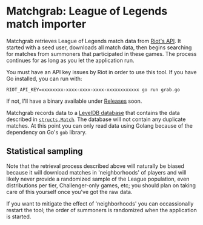 # Matchgrab: League of Legends match importer

Matchgrab retrieves League of Legends match data from [Riot's API](https://developer.riotgames.com). It started with a seed user, downloads all match data, then begins searching for matches from summoners that participated in these games. The process continues for as long as you let the application run.

You must have an API key issues by Riot in order to use this tool. If you have Go installed, you can run with:

```
RIOT_API_KEY=xxxxxxxx-xxxx-xxxx-xxxx-xxxxxxxxxxxx go run grab.go
```

If not, I'll have a binary available under [Releases](https://github.com/anyweez/matchgrab/releases) soon.

Matchgrab records data to a [LevelDB database](https://github.com/google/leveldb) that contains the data described in [`structs.Match`](https://github.com/anyweez/matchgrab/blob/master/structs/match.go). The database will not contain any duplicate matches. At this point you can only read data using Golang because of the dependency on Go's `gob` library.

## Statistical sampling

Note that the retrieval process described above will naturally be biased because it will download matches in 'neighborhoods' of players and will likely never provide a randomized sample of the League population, even distributions per tier, Challenger-only games, etc; you should plan on taking care of this yourself once you've got the raw data.

If you want to mitigate the effect of 'neighborhoods' you can occassionally restart the tool; the order of summoners
is randomized when the application is started.